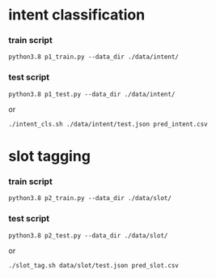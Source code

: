 # intent classification

### train script

```
python3.8 p1_train.py --data_dir ./data/intent/
```

### test script

```
python3.8 p1_test.py --data_dir ./data/intent/
```
or

```
./intent_cls.sh ./data/intent/test.json pred_intent.csv
```

# slot tagging

### train script

```
python3.8 p2_train.py --data_dir ./data/slot/
```

### test script

```
python3.8 p2_test.py --data_dir ./data/slot/
```
or

```
./slot_tag.sh data/slot/test.json pred_slot.csv
```